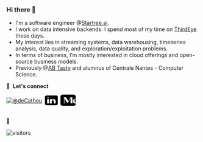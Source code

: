 ### Hi there 👋

- I'm a software engineer @[Startree.ai](https://www.startree.ai/).  
- I work on data intensive backends. I spend most of my time on [ThirdEye](https://github.com/startreedata/thirdeye/) these days.  
- My interest lies in streaming systems, data warehousing, timeseries analysis, data quality, and exploration/exploitation problems.  
- In terms of business, I’m mostly interested in cloud offerings and open-source business models.  
- Previously @[AB Tasty](https://www.abtasty.com/) and alumnus of Centrale Nantes - Computer Science.

<!--
**cyrilou242/cyrilou242** is a ✨ _special_ ✨ repository because its `README.md` (this file) appears on your GitHub profile.

Here are some ideas to get you started:

- 🔭 I’m currently working on ...
- 🌱 I’m currently learning ...
- 👯 I’m looking to collaborate on ...
- 🤔 I’m looking for help with ...
- 💬 Ask me about ...
- 📫 How to reach me: ...
- ⚡ Fun fact: ...
-->


🔗 &nbsp;**Let's connect**
<p align="left">
 <a href="https://twitter.com/deCatheu" target="blank"><img align="center" src="https://raw.githubusercontent.com/simple-icons/simple-icons/develop/icons/twitter.svg" alt="@deCatheu" height="30" width="40" /></a>
<a href="https://linkedin.com/in/cyril-de-catheu" target="blank"><img align="center" src="https://raw.githubusercontent.com/simple-icons/simple-icons/develop/icons/linkedin.svg" alt="cyril-de-catheu" height="30" width="40" /></a>
<a href="https://medium.com/@cdecatheu" target="blank"><img align="center" src="https://raw.githubusercontent.com/simple-icons/simple-icons/develop/icons/medium.svg" alt="@cdecatheu" height="30" width="40" /></a>
</p>


</br>
👀 &nbsp;  

<p><img src="https://visitor-badge.glitch.me/badge?page_id=cyrilou242.cyrilou242" alt="visitors"></p>
